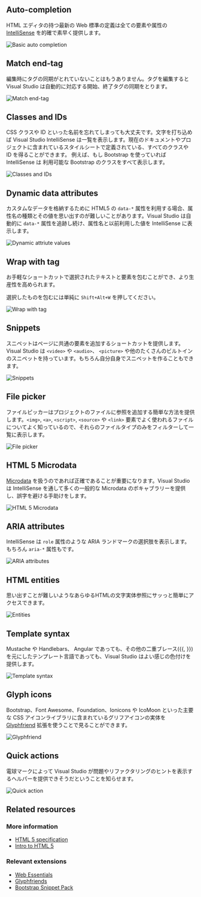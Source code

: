 <properties
	pageTitle="HTML"
	_description="The HTML editor was completely rewritten in Visual Studio 2013 to create a foundation for a great HTML 5 editing experience that is constantly getting better."
	description="HTML5 の素晴らしい編集体験の基礎を作るために Visual Studio 2013 で HTML エディターは完全に書き直され、絶え間なく改善しています。"
	slug="html"
	order="200"
	keywords="html, intellisense, html5, xhtml, autocomplete"
/>

## Auto-completion
<!--
The HTML editor's up-to-date web standards definitions provide accurate and fast [IntelliSense](http://go.microsoft.com/fwlink/?LinkId=532997) for all elements and attributes. For attributes, IntelliSense lists available values as well as names.
-->

HTML エディタの持つ最新の Web 標準の定義は全ての要素や属性の [IntelliSense](http://go.microsoft.com/fwlink/?LinkId=532997) を的確で素早く提供します。

![Basic auto completion](_assets/html-auto-completion.gif)

## Match end-tag
<!--
Never let your tags get out of sync again when editing. When you edit a tag, Visual Studio automatically updates its corresponding begin or end tag to keep them in sync.
-->

編集時にタグの同期がとれていないことはもうありません。タグを編集すると Visual Studio は自動的に対応する開始、終了タグの同期をとります。

![Match end-tag](_assets/html-match-end-tag.gif)

## Classes and IDs
<!--
It's easy to forget the names of CSS classes and IDs, so Visual Studio IntelliSense lists them for you as you type. You get all of the classes and IDs that are defined in the current document or in any stylesheet in your project. For example, if you use Bootstrap, IntelliSense shows all of the available Bootstrap classes.
-->

CSS クラスや ID といった名前を忘れてしまっても大丈夫です。文字を打ち込めば Visual Studio IntelliSense は一覧を表示します。現在のドキュメントやプロジェクトに含まれているスタイルシートで定義されている、すべてのクラスや ID を得ることができます。
例えば、もし Bootstrap を使っていれば IntelliSense は 利用可能な Bootstrap のクラスをすべて表示します。

![Classes and IDs](_assets/html-classes-and-ids.gif)

## Dynamic data attributes
<!--
When using `data-*` attributes in HTML 5 to store custom data, it can be difficult to remember the various attribute names and their values. Visual Studio automatically keeps track of your `data-*` attributes and gives IntelliSense for both the attribute name and previously used values.
-->

カスタムなデータを格納するために HTML5 の `data-*` 属性を利用する場合、属性名の種類とその値を思い出すのが難しいことがあります。Visual Studio は自動的に `data-*` 属性を追跡し続け、属性名と以前利用した値を IntelliSense に表示します。

![Dynamic attriute values](_assets/html-dynamic-attribute-values.gif)

## Wrap with tag
<!--
Be more productive by using this handy shortcut to wrap selected text with any element of your choice.
-->

お手軽なショートカットで選択されたテキストと要素を包むことができ、より生産性を高められます。

<!--
Simply hit `Shift+Alt+W` to wrap the selection.
-->

選択したものを包むには単純に `Shift+Alt+W` を押してください。

![Wrap with tag](_assets/html-wrap-with-tag.gif)

## Snippets
<!--
Snippets provide a shortcut for adding common elements to a page. Visual Studio has built-in snippets for `<video>`, `<audio>`, `<picture>`, and many more. You can create your own snippets as well.
-->

スニペットはページに共通の要素を追加するショートカットを提供します。Visual Studio は `<video>` や `<audio>`、 `<picture>` や他のたくさんのビルトインのスニペットを持っています。もちろん自分自身でスニペットを作ることもできます。

![Snippets](_assets/html-snippets.gif)

## File picker
<!--
The file picker gives you an easy way to add references to files in your project. It's smart enough to know what files you would typically use for `<img>`, `<a>`, `<script>`, `<source>` and `<link>` elements, so it automatically filters the list to show only those file types.
-->

ファイルピッカーはプロジェクトのファイルに参照を追加する簡単な方法を提供します。`<img>`, `<a>`, `<script>`, `<source>` や `<link>` 要素でよく使われるファイルについてよく知っているので、それらのファイルタイプのみをフィルターして一覧に表示します。

![File picker](_assets/html-file-picker.gif)

## HTML 5 Microdata
<!--
It's important to be very accurate when dealing with 
[Microdata](http://html5doctor.com/microdata/). Visual Studio helps you avoid typos by giving IntelliSense for the most common Microdata vocabularies.
-->

[Microdata](http://html5doctor.com/microdata/) を扱うのであれば正確であることが重要になります。Visual Studio は IntelliSense を通して多くの一般的な Microdata のボキャブラリーを提供し、誤字を避ける手助けをします。

![HTML 5 Microdata](_assets/html-microdata.gif)

## ARIA attributes
<!--
IntelliSense lists the choices for ARIA landmarks such as the `role` attribute, as well as for `aria-*` attributes.
-->

IntelliSense は `role` 属性のような ARIA ランドマークの選択肢を表示します。もちろん `aria-*` 属性もです。

![ARIA attributes](_assets/html-aria.gif)

## HTML entities
<!--
Get quick and easy access to all those HTML entities that are so hard to remember.
-->

思い出すことが難しいようなあらゆるHTMLの文字実体参照にサッっと簡単にアクセスできます。

![Entities](_assets/html-entities.gif)

## Template syntax
<!--
Whether you use Mustache, Handlebars, Angular, or any other double-curly based template language, Visual Studio gives you nice colorization.
-->

Mustache や Handlebars、 Angular であっても、その他の二重ブレース({{, }})を元にしたテンプレート言語であっても、Visual Studio はよい感じの色付けを提供します。

![Template syntax](_assets/html-template-syntax.gif)

## Glyph icons
<!--
See the actual glyph icons from all the major CSS icon libraries, including Bootstrap, Font Awesome, Foundation, Ionicons and IcoMoon using the
[Glyphfriend](https://visualstudiogallery.msdn.microsoft.com/5fd24afb-b3b2-4cec-9b03-1cfcec6123aa) extension.
-->

Bootstrap、Font Awesome、Foundation、Ionicons や IcoMoon といった主要な CSS アイコンライブラリに含まれているグリフアイコンの実体を [Glyphfriend](https://visualstudiogallery.msdn.microsoft.com/5fd24afb-b3b2-4cec-9b03-1cfcec6123aa) 拡張を使うことで見ることができます。

![Glyphfriend](_assets/html-glyphfriend.png)

## Quick actions
<!--
Light bulbs show up wherever Visual Studio finds opportunities to provide helpers that give you hints about how to solve problems or refactor.
-->

電球マークによって Visual Studio が問題やリファクタリングのヒントを表示するヘルパーを提供できそうだということを知らせます。

![Quick action](_assets/html-quick-action.gif)

<aside role="complementary">

## Related resources

<section>

### More information

- [HTML 5 specification](http://www.w3.org/TR/html5/)
- [Intro to HTML 5](http://www.w3schools.com/html/html5_intro.asp)
</section>

<section>

### Relevant extensions

- [Web Essentials](https://visualstudiogallery.msdn.microsoft.com/ee6e6d8c-c837-41fb-886a-6b50ae2d06a2)
- [Glyphfriends](https://visualstudiogallery.msdn.microsoft.com/5fd24afb-b3b2-4cec-9b03-1cfcec6123aa)
- [Bootstrap Snippet Pack](https://visualstudiogallery.msdn.microsoft.com/e82e7862-f731-4183-a27a-3a44b261bfe5)
</section>

</aside>